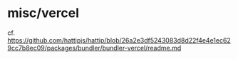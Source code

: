 # misc/vercel

cf. https://github.com/hattipjs/hattip/blob/26a2e3df5243083d8d22f4e4e1ec629cc7b8ec09/packages/bundler/bundler-vercel/readme.md
